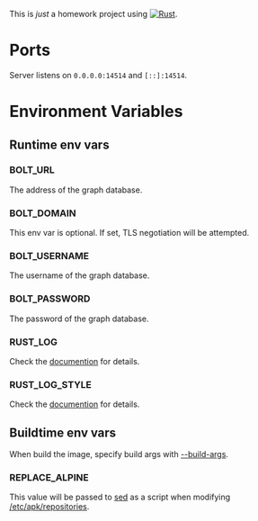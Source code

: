 This is *just* a homework project using [![Rust]](https://www.rust-lang.org "Rust").

# Ports

Server listens on `0.0.0.0:14514` and `[::]:14514`.

# Environment Variables

## Runtime env vars

### BOLT_URL

The address of the graph database.

### BOLT_DOMAIN

This env var is optional.
If set, TLS negotiation will be attempted.

### BOLT_USERNAME

The username of the graph database.

### BOLT_PASSWORD

The password of the graph database.

### RUST_LOG

Check the [documention](https://docs.rs/env_logger/latest/env_logger/#enabling-logging) for details.

### RUST_LOG_STYLE

Check the [documention](https://docs.rs/env_logger/latest/env_logger/#disabling-colors) for details.

## Buildtime env vars

When build the image, specify build args with [--build-args](https://docs.docker.com/engine/reference/commandline/build/#-set-build-time-variables---build-arg).

### REPLACE_ALPINE

This value will be passed to [sed](https://manpages.org/sed) as a script when modifying [/etc/apk/repositories](https://man.archlinux.org/man/community/apk-tools/apk-repositories.5.en).

[Rust]: https://img.shields.io/badge/Rust-ffffff?style=for-the-badge&labelColor=ffffff&logoColor=000000&logo=rust